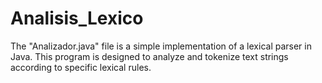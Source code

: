 # Analisis_Lexico
The "Analizador.java" file is a simple implementation of a lexical parser in Java. This program is designed to analyze and tokenize text strings according to specific lexical rules.
